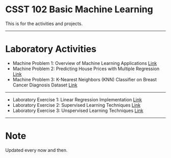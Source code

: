 # **CSST 102 Basic Machine Learning**

This is for the activities and projects.



---

# **Laboratory Activities**



*   Machine Problem 1: Overview of Machine Learning Applications [Link](https://github.com/berryaesi/CSST102-3B/blob/main/3B_TORRES_MP1.ipynb)
*   Machine Problem 2: Predicting House Prices with Multiple Regression [Link](https://github.com/berryaesi/CSST102-3B/blob/main/3B-TORRES-MP1.ipynb)
*   Machine Problem 3:  K-Nearest Neighbors (KNN) Classifier on Breast Cancer Diagnosis Dataset [Link](https://github.com/berryaesi/CSST102-3B/blob/main/3B_TORRES_MP3.ipynb)

---
*   Laboratory Exercise 1: Linear Regression Implementation [Link](https://github.com/berryaesi/CSST102-3B/blob/main/3B_TORRES_EXER1.ipynb)
*   Laboratory Exercise 2: Supervised Learning Techniques  [Link](https://github.com/berryaesi/CSST102-3B/blob/main/3B_TORRES_EXER2.ipynb)
*   Laboratory Exercise 3: Unspervised Learning Techniques  [Link](https://github.com/berryaesi/CSST102-3B/blob/main/3B_TORRES_EXER3.ipynb)


---


# **Note**
Updated every now and then.
